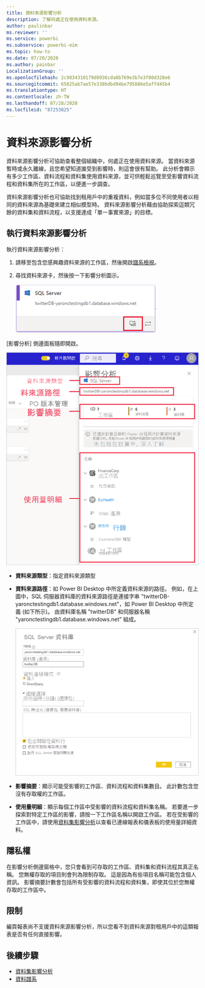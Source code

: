 ```yaml
---
title: 資料來源影響分析
description: 了解何處正在使用資料來源。
author: paulinbar
ms.reviewer: ''
ms.service: powerbi
ms.subservice: powerbi-eim
ms.topic: how-to
ms.date: 07/20/2020
ms.author: painbar
LocalizationGroup: ''
ms.openlocfilehash: 2c9834310179d8936cda8b769e3b7e3f80d328e6
ms.sourcegitcommit: 65025ab7ae57e338bdbd94be795886e5affd45b4
ms.translationtype: HT
ms.contentlocale: zh-TW
ms.lasthandoff: 07/28/2020
ms.locfileid: "87253825"
---
```

# <a name="data-source-impact-analysis"></a>資料來源影響分析

資料來源影響分析可協助查看整個組織中，何處正在使用資料來源。 當資料來源暫時或永久離線，且您希望知道誰受到影響時，則這會很有幫助。 此分析會顯示有多少工作區、資料流程和資料集使用資料來源，並可供輕鬆巡覽至受影響資料流程和資料集所在的工作區，以便進一步調查。

資料來源影響分析也可協助找到租用戶中的重複資料，例如當多位不同使用者以相同的資料來源為基礎來建立相似模型時。 資料來源影響分析藉由協助探索這類冗餘的資料集和資料流程，以支援達成「單一事實來源」的目標。

## <a name="perform-data-source-impact-analysis"></a>執行資料來源影響分析

執行資料來源影響分析：

1. 請移至包含您感興趣資料來源的工作區，然後開啟[譜系檢視](service-data-lineage.md)。
1. 尋找資料來源卡，然後按一下影響分析圖示。

    ![資料來源卡的螢幕擷取畫面，其中顯示 [影響分析] 按鈕。](media/service-data-source-impact-analysis/data-source-impact-analysis-button.png)
 
[影響分析] 側邊面板隨即開啟。

![資料來源影響分析側邊窗格的螢幕擷取畫面。](media/service-data-source-impact-analysis/data-source-impact-analyis-side-pane.png)
 
* **資料來源類型**：指定資料來源類型
* **資料來源路徑**：如 Power BI Desktop 中所定義資料來源的路徑。 例如，在上圖中，SQL 伺服器資料庫的資料來源路徑是連接字串 "twitterDB-yaronctestingdb1.database.windows.net"，如 Power BI Desktop 中所定義 (如下所示)。 由資料庫名稱 "twitterDB" 和伺服器名稱 "yaronctestingdb1.database.windows.net" 組成。

    ![Power BI Desktop 中連接字串定義的螢幕擷取畫面。](media/service-data-source-impact-analysis/connection-string-definition-in-desktop.png)
 
* **影響摘要**：顯示可能受影響的工作區、資料流程和資料集數目。 此計數包含您沒有存取權的工作區。
* **使用量明細**：顯示每個工作區中受影響的資料流程和資料集名稱。 若要進一步探索對特定工作區的影響，請按一下工作區名稱以開啟工作區。 若在受影響的工作區中，請使用[資料集影響分析](service-dataset-impact-analysis.md)以查看已連線報表和儀表板的使用量詳細資料。

## <a name="privacy"></a>隱私權

在影響分析側邊窗格中，您只會看到可存取的工作區、資料集和資料流程其真正名稱。 您無權存取的項目則會列為限制存取。 這是因為有些項目名稱可能包含個人資訊。
影響摘要計數會包括所有受影響的資料流程和資料集，即使其位於您無權存取的工作區中。

## <a name="limitations"></a>限制

編頁報表尚不支援資料來源影響分析，所以您看不到資料來源對租用戶中的這類報表是否有任何直接影響。

## <a name="next-steps"></a>後續步驟

* [資料集影響分析](service-dataset-impact-analysis.md)
* [資料譜系](service-data-lineage.md)